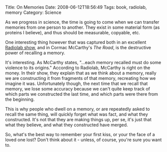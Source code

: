 Title: On Memories
Date: 2008-06-12T18:56:49
Tags: book, radiolab, memory
Category: Science

As we progress in science, the time is going to come when we can transfer memories from one person to another.  They exist in some material form (as proteins I believe), and thus should be measurable, copyable, etc.

One interesting thing however that was captured both in an excellent <a href="http://www.wnyc.org/shows/radiolab/episodes/2008/02/14">Radiolab show</a>, and in Cormac McCarthy's *The Road*, is the destructive power of recalling a memory.

It's interesting. As McCarthy states, "...each memory recalled must do some violence to its origins." According to Radiolab, McCarthy is right on the money. In their show, they explain that as we think about a memory, really we are constructing it from fragments of that memory, recreating how we imagine it was. Unfortunately though, the next time that we recall that memory, we lose some accuracy because we can't quite keep track of which parts we constructed the last time, and which parts were there from the beginning.

This is why people who dwell on a memory, or are repeatedly asked to recall the same thing, will quickly forget what was fact, and what they constructed. It's not that they are making things up, per se, it's just that what they believe, and what they constructed have merged.

So, what's the best way to remember your first kiss, or your the face of a loved one lost? Don't think about it - unless, of course, you're sure you want to.
